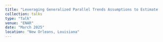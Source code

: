 ```yaml
---
title: "Leveraging Generalized Parallel Trends Assumptions to Estimate Policy-Relevant Estimands"
collection: talks
type: "Talk"
venue: "ENAR"
date: "March 2025"
location: "New Orleans, Louisiana"
---
```

